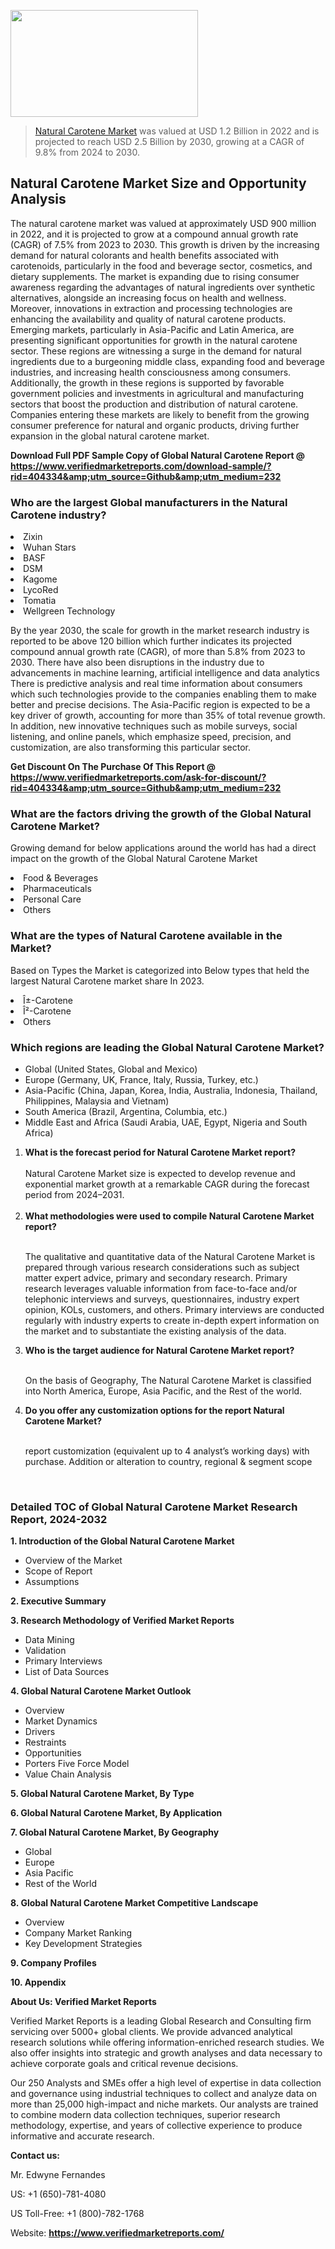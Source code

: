 
<img src="https://ffe5etoiles.com/wp-content/uploads/2024/12/MST1-300x171.png" alt="" width="300" height="171" class="alignnone size-medium wp-image-20088" /><blockquote><p><p><a href="https://www.verifiedmarketreports.com/download-sample/?rid=404334&utm_source=Github&utm_medium=232" target="_blank">Natural Carotene Market</a> was valued at USD 1.2 Billion in 2022 and is projected to reach USD 2.5 Billion by 2030, growing at a CAGR of 9.8% from 2024 to 2030.</p></blockquote><p><h2>Natural Carotene Market Size and Opportunity Analysis</h2> The natural carotene market was valued at approximately USD 900 million in 2022, and it is projected to grow at a compound annual growth rate (CAGR) of 7.5% from 2023 to 2030. This growth is driven by the increasing demand for natural colorants and health benefits associated with carotenoids, particularly in the food and beverage sector, cosmetics, and dietary supplements. The market is expanding due to rising consumer awareness regarding the advantages of natural ingredients over synthetic alternatives, alongside an increasing focus on health and wellness. Moreover, innovations in extraction and processing technologies are enhancing the availability and quality of natural carotene products. Emerging markets, particularly in Asia-Pacific and Latin America, are presenting significant opportunities for growth in the natural carotene sector. These regions are witnessing a surge in the demand for natural ingredients due to a burgeoning middle class, expanding food and beverage industries, and increasing health consciousness among consumers. Additionally, the growth in these regions is supported by favorable government policies and investments in agricultural and manufacturing sectors that boost the production and distribution of natural carotene. Companies entering these markets are likely to benefit from the growing consumer preference for natural and organic products, driving further expansion in the global natural carotene market. </p><p class=""><strong>Download Full PDF Sample Copy of Global Natural Carotene Report @ <a href="https://www.verifiedmarketreports.com/download-sample/?rid=404334&amp;utm_source=Github&amp;utm_medium=232" target="_blank">https://www.verifiedmarketreports.com/download-sample/?rid=404334&amp;utm_source=Github&amp;utm_medium=232</a></strong></p><h3 id="" class="">Who are the largest Global manufacturers in the Natural Carotene industry?</h3><p><li>Zixin</li><li> Wuhan Stars</li><li> BASF</li><li> DSM</li><li> Kagome</li><li> LycoRed</li><li> Tomatia</li><li> Wellgreen Technology</li></p><div class=""><div class="" dir="" data-message-author-role="" data-message-id="" data-message-model-slug=""><div class=""><div class=""><div class=""><div class="" dir="" data-message-author-role="" data-message-id="" data-message-model-slug=""><div class=""><div class=""><p>By the year 2030, the scale for growth in the market research industry is reported to be above 120 billion which further indicates its projected compound annual growth rate (CAGR), of more than 5.8% from 2023 to 2030. There have also been disruptions in the industry due to advancements in machine learning, artificial intelligence and data analytics There is predictive analysis and real time information about consumers which such technologies provide to the companies enabling them to make better and precise decisions. The Asia-Pacific region is expected to be a key driver of growth, accounting for more than 35% of total revenue growth. In addition, new innovative techniques such as mobile surveys, social listening, and online panels, which emphasize speed, precision, and customization, are also transforming this particular sector.</p><p><strong>Get Discount On The Purchase Of This Report @&nbsp; <a href="https://www.verifiedmarketreports.com/ask-for-discount/?rid=404334&amp;utm_source=Github&amp;utm_medium=232" target="_blank">https://www.verifiedmarketreports.com/ask-for-discount/?rid=404334&amp;utm_source=Github&amp;utm_medium=232</a></strong></p></div></div></div></div></div></div></div></div><h3 id="" class="">What are the factors driving the growth of the Global Natural Carotene Market?</h3><p id="" class="">Growing demand for below applications around the world has had a direct impact on the growth of the Global Natural Carotene Market</p><p id="" class=""><li>Food & Beverages</li><li> Pharmaceuticals</li><li> Personal Care</li><li> Others</li></p><h3 id="" class="">What are the types of Natural Carotene available in the Market?</h3><p id="" class="">Based on Types the Market is categorized into Below types that held the largest Natural Carotene market share In 2023.</p><p id="" class=""><li>Î±-Carotene</li><li> Î²-Carotene</li><li> Others</li></p><h3 id="" class="">Which regions are leading the Global Natural Carotene Market?</h3><ul><li>Global (United States, Global and Mexico)</li><li>Europe (Germany, UK, France, Italy, Russia, Turkey, etc.)</li><li>Asia-Pacific (China, Japan, Korea, India, Australia, Indonesia, Thailand, Philippines, Malaysia and Vietnam)</li><li>South America (Brazil, Argentina, Columbia, etc.)</li><li>Middle East and Africa (Saudi Arabia, UAE, Egypt, Nigeria and South Africa)</li></ul><p><ol><li><strong>What is the forecast period for Natural Carotene Market report?<br /></strong><br /><span data-sheets-root="1" data-sheets-value="{&quot;1&quot;:2,&quot;2&quot;:&quot;XXXX size is expected to develop revenue and exponential market growth at a remarkable CAGR during the forecast period from 2024&ndash;2030.&quot;}" data-sheets-userformat="{&quot;2&quot;:12674,&quot;4&quot;:{&quot;1&quot;:2,&quot;2&quot;:16776960},&quot;10&quot;:2,&quot;11&quot;:0,&quot;15&quot;:&quot;Arial&quot;,&quot;16&quot;:12}">Natural Carotene Market size is expected to develop revenue and exponential market growth at a remarkable CAGR during the forecast period from 2024&ndash;2031.</span><br /><br /></li><li><strong>What methodologies were used to compile Natural Carotene Market report?<br /><br /></strong><p>The qualitative and quantitative data of the&nbsp;Natural Carotene Market is prepared through various research considerations such as subject matter expert advice, primary and secondary research. Primary research leverages valuable information from face-to-face and/or telephonic interviews and surveys, questionnaires, industry expert opinion, KOLs, customers, and others. Primary interviews are conducted regularly with industry experts to create in-depth expert information on the market and to substantiate the existing analysis of the data.&nbsp;</p></li><li><strong>Who is the target audience for Natural Carotene Market report?<br /><br /></strong><p>On the basis of Geography, The&nbsp;Natural Carotene Market is classified into North America, Europe, Asia Pacific, and the Rest of the world.</p></li><li><strong>Do you offer any customization options for the report Natural Carotene Market?<br /><br /></strong><p>report customization (equivalent up to 4 analyst&rsquo;s working days) with purchase. Addition or alteration to country, regional &amp; segment scope</p><p>&nbsp;</p></li></ol></p><h3 id="" class="">Detailed TOC of Global Natural Carotene Market Research Report, 2024-2032</h3><p id="" class=""><strong>1. Introduction of the Global Natural Carotene Market</strong></p><ul><li>Overview of the Market</li><li>Scope of Report</li><li>Assumptions</li></ul><p id="" class=""><strong>2. Executive Summary</strong></p><p id="" class=""><strong>3. Research Methodology of&nbsp;Verified Market Reports</strong></p><ul><li>Data Mining</li><li>Validation</li><li>Primary Interviews</li><li>List of Data Sources</li></ul><p id="" class=""><strong>4. Global Natural Carotene Market Outlook</strong></p><ul><li>Overview</li><li>Market Dynamics</li><li>Drivers</li><li>Restraints</li><li>Opportunities</li><li>Porters Five Force Model</li><li>Value Chain Analysis</li></ul><p id="" class=""><strong>5. Global Natural Carotene Market, By&nbsp;Type</strong></p><p id="" class=""><strong>6. Global Natural Carotene Market, By Application</strong></p><p id="" class=""><strong>7. Global Natural Carotene Market, By Geography</strong></p><ul><li>Global</li><li>Europe</li><li>Asia Pacific</li><li>Rest of the World</li></ul><p id="" class=""><strong>8. Global Natural Carotene Market Competitive Landscape</strong></p><ul><li>Overview</li><li>Company Market Ranking</li><li>Key Development Strategies</li></ul><p id="" class=""><strong>9. Company Profiles</strong></p><p id="" class=""><strong>10. Appendix</strong></p><p id="" class=""><strong>About Us: Verified Market Reports</strong></p><p id="" class="">Verified Market Reports is a leading Global Research and Consulting firm servicing over 5000+ global clients. We provide advanced analytical research solutions while offering information-enriched research studies. We also offer insights into strategic and growth analyses and data necessary to achieve corporate goals and critical revenue decisions.</p><p id="" class="">Our 250 Analysts and SMEs offer a high level of expertise in data collection and governance using industrial techniques to collect and analyze data on more than 25,000 high-impact and niche markets. Our analysts are trained to combine modern data collection techniques, superior research methodology, expertise, and years of collective experience to produce informative and accurate research.</p><p id="" class=""><strong>Contact us:</strong></p><p id="" class="">Mr. Edwyne Fernandes</p><p id="" class="">US: +1 (650)-781-4080</p><p id="" class="">US Toll-Free: +1 (800)-782-1768</p><p id="" class="">Website: <a target="" data-test-app-aware-link=""><strong>https://www.verifiedmarketreports.com/</strong></a></p>

